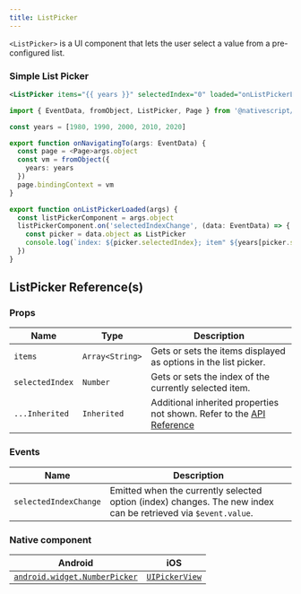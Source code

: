 ```yaml
---
title: ListPicker
---
```


<!-- TODO: Add flavors -->
`<ListPicker>` is a UI component that lets the user select a value from a pre-configured list.


### Simple List Picker

<!-- /// flavor plain -->

```xml
<ListPicker items="{{ years }}" selectedIndex="0" loaded="onListPickerLoaded" />
```

```ts
import { EventData, fromObject, ListPicker, Page } from '@nativescript/core'

const years = [1980, 1990, 2000, 2010, 2020]

export function onNavigatingTo(args: EventData) {
  const page = <Page>args.object
  const vm = fromObject({
    years: years
  })
  page.bindingContext = vm
}

export function onListPickerLoaded(args) {
  const listPickerComponent = args.object
  listPickerComponent.on('selectedIndexChange', (data: EventData) => {
    const picker = data.object as ListPicker
    console.log(`index: ${picker.selectedIndex}; item" ${years[picker.selectedIndex]}`)
  })
}
```
<!-- 
///

/// flavor angular

```html
<ListPicker [items]="items" class="picker"> </ListPicker>
```

///

/// flavor vue

```html
<ListPicker
  :items="listOfItems"
  selectedIndex="0"
  @selectedIndexChange="selectedIndexChanged"
/>
```

`<ListPicker>` provides two-way data binding using `v-model`.

```html
<ListPicker :items="listOfItems" v-model="selectedItem" />
```

///

/// flavor svelte

```tsx
<listPicker
  items="{listOfItems}"
  selectedIndex="0"
  on:selectedIndexChange="{selectedIndexChanged}"
/>
```

```js
let listOfItems = ['one', 'two', 'three']
const selectedIndexChanged = e => console.log(e.index)
```

`<ListPicker>` provides two-way data binding for `selectedIndex`.

```tsx
<listPicker items="{listOfItems}" bind:selectedIndex="{selectedItem}" />
```

///

/// flavor react

```tsx
import { EventData, ListPicker } from '@nativescript/core'
;<listPicker
  items={listOfItems}
  selectedIndex={0}
  onSelectedIndexChange={(args: EventData) => {
    const listPicker: ListPicker = args.object as ListPicker
    const index: number = listPicker.selectedIndex
    const item = listPicker.items[index]
  }}
/>
```

/// -->

## ListPicker Reference(s)
### Props

| Name            | Type            | Description                                                                                                                             |
| --------------- | --------------- | --------------------------------------------------------------------------------------------------------------------------------------- |
| `items`         | `Array<String>` | Gets or sets the items displayed as options in the list picker.                                                                         |
| `selectedIndex` | `Number`        | Gets or sets the index of the currently selected item.                                                                                  |
| `...Inherited`  | `Inherited`     | Additional inherited properties not shown. Refer to the [API Reference](https://docs.nativescript.org/api-reference/classes/listpicker) |

### Events

| Name                  | Description                                                                                                    |
| --------------------- | -------------------------------------------------------------------------------------------------------------- |
| `selectedIndexChange` | Emitted when the currently selected option (index) changes. The new index can be retrieved via `$event.value`. |

### Native component

| Android                                                                                                   | iOS                                                                            |
| --------------------------------------------------------------------------------------------------------- | ------------------------------------------------------------------------------ |
| [`android.widget.NumberPicker`](https://developer.android.com/reference/android/widget/NumberPicker.html) | [`UIPickerView`](https://developer.apple.com/documentation/uikit/uipickerview) |
